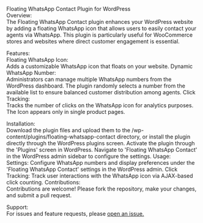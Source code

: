 Floating WhatsApp Contact Plugin for WordPress<br>
Overview:<br>
The Floating WhatsApp Contact plugin enhances your WordPress website by adding a floating WhatsApp icon that allows users to easily contact your agents via WhatsApp. This plugin is particularly useful for WooCommerce stores and websites where direct customer engagement is essential.<br>

Features:<br>
Floating WhatsApp Icon: <br>Adds a customizable WhatsApp icon that floats on your website.
Dynamic WhatsApp Number:<br> Administrators can manage multiple WhatsApp numbers from the WordPress dashboard. The plugin randomly selects a number from the available list to ensure balanced customer distribution among agents.
Click Tracking: <br>Tracks the number of clicks on the WhatsApp icon for analytics purposes.
The Icon appears only in single product pages.<br>

Installation:<br>
Download the plugin files and upload them to the /wp-content/plugins/floating-whatsapp-contact directory, or install the plugin directly through the WordPress plugins screen.
Activate the plugin through the 'Plugins' screen in WordPress.
Navigate to 'Floating WhatsApp Contact' in the WordPress admin sidebar to configure the settings.
Usage:<br>
Settings: Configure WhatsApp numbers and display preferences under the 'Floating WhatsApp Contact' settings in the WordPress admin.
Click Tracking: Track user interactions with the WhatsApp icon via AJAX-based click counting.
Contributions:<br>
Contributions are welcome! Please fork the repository, make your changes, and submit a pull request.<br>

Support:<br>
For issues and feature requests,  please <a href="https://github.com/AbuobaidaMustafa/wordpress-whatsapp-floating-icon/issues/new/choose">open an issue.</a>
